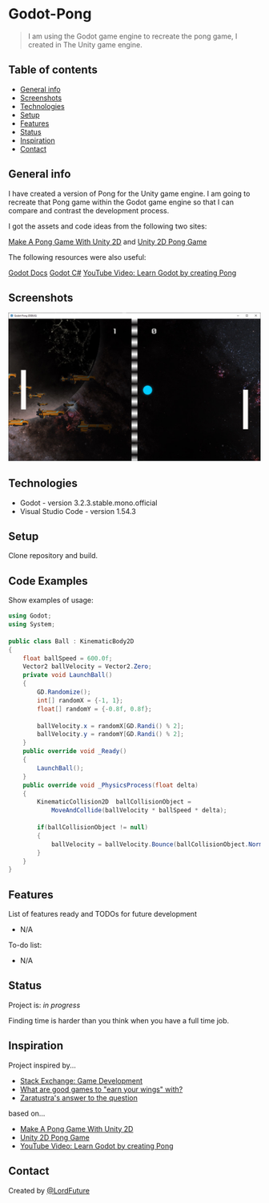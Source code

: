 # Godot-Pong
> I am using the Godot game engine to recreate the pong game, I created in The Unity game engine.

## Table of contents
* [General info](#general-info)
* [Screenshots](#screenshots)
* [Technologies](#technologies)
* [Setup](#setup)
* [Features](#features)
* [Status](#status)
* [Inspiration](#inspiration)
* [Contact](#contact)

## General info
I have created  a version of Pong for the Unity game engine. I am going to recreate that Pong game within the Godot game engine so that I can compare and contrast the development process.

I got the assets and code ideas from the following two sites: 

[Make A Pong Game With Unity 2D](https://www.awesomeinc.org/tutorials/unity-pong/ "Make A Pong Game With Unity 2D") and [Unity 2D Pong Game](https://noobtuts.com/unity/2d-pong-game "Unity 2D Pong Game")

The following resources were also useful:

[Godot Docs](https://docs.godotengine.org/en/stable/index.html "Godot Docs")
[Godot C#](https://docs.godotengine.org/en/stable/getting_started/scripting/c_sharp/index.html "Godot C#")
[YouTube Video: Learn Godot by creating Pong](https://www.youtube.com/watch?v=kr1BoEbuveI "Learn Godot by creating Pong")

## Screenshots
![Example screenshot](./Screenshots/Godot-Pong_02.png)

## Technologies
* Godot - version 3.2.3.stable.mono.official
* Visual Studio Code - version 1.54.3

## Setup
Clone repository and build.

## Code Examples
Show examples of usage:
```csharp
using Godot;
using System;

public class Ball : KinematicBody2D
{
    float ballSpeed = 600.0f;
    Vector2 ballVelocity = Vector2.Zero;
    private void LaunchBall()
    {
        GD.Randomize();
        int[] randomX = {-1, 1};
        float[] randomY = {-0.8f, 0.8f};

        ballVelocity.x = randomX[GD.Randi() % 2];
        ballVelocity.y = randomY[GD.Randi() % 2];
    }
    public override void _Ready()
    {
        LaunchBall();
    }
    public override void _PhysicsProcess(float delta)
    {
        KinematicCollision2D  ballCollisionObject = 
            MoveAndCollide(ballVelocity * ballSpeed * delta);
            
        if(ballCollisionObject != null)
        {
            ballVelocity = ballVelocity.Bounce(ballCollisionObject.Normal);
        }
    }
}
```

## Features
List of features ready and TODOs for future development
* N/A

To-do list:
* N/A

## Status
Project is: _in progress_

Finding time is harder than you think when you have a full time job.

## Inspiration
Project inspired by...
* [Stack Exchange: Game Development](https://gamedev.stackexchange.com/ "Stack Exchange: Game Development")
* [What are good games to "earn your wings" with?](https://gamedev.stackexchange.com/questions/854/what-are-good-games-to-earn-your-wings-with "What are good games to earn your wings with?")
* [Zaratustra's answer to the question](https://gamedev.stackexchange.com/a/945/9930 "Zaratustra's answer to the question")

based on...
* [Make A Pong Game With Unity 2D](https://www.awesomeinc.org/tutorials/unity-pong/ "Make A Pong Game With Unity 2D")
* [Unity 2D Pong Game](https://noobtuts.com/unity/2d-pong-game "Unity 2D Pong Game")
* [YouTube Video: Learn Godot by creating Pong](https://www.youtube.com/watch?v=kr1BoEbuveI "Learn Godot by creating Pong")

## Contact
Created by [@LordFuture](https://github.com/LordFuture)